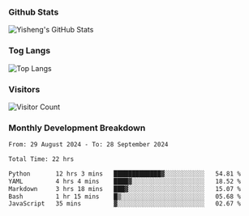 ### Github Stats
![Yisheng's GitHub Stats](https://github-readme-stats-9qabuvhk1-gongyisheng.vercel.app/api?username=gongyisheng&count_private=true&show_icons=true)
### Tog Langs
![Top Langs](https://github-readme-stats-9qabuvhk1-gongyisheng.vercel.app/api/top-langs/?username=gongyisheng&layout=compact)
### Visitors
![Visitor Count](https://profile-counter.glitch.me/gongyisheng/count.svg)
### Monthly Development Breakdown
<!--START_SECTION:waka-->

```txt
From: 29 August 2024 - To: 28 September 2024

Total Time: 22 hrs

Python       12 hrs 3 mins   █████████████▓░░░░░░░░░░░   54.81 %
YAML         4 hrs 4 mins    ████▓░░░░░░░░░░░░░░░░░░░░   18.52 %
Markdown     3 hrs 18 mins   ███▓░░░░░░░░░░░░░░░░░░░░░   15.07 %
Bash         1 hr 15 mins    █▒░░░░░░░░░░░░░░░░░░░░░░░   05.68 %
JavaScript   35 mins         ▓░░░░░░░░░░░░░░░░░░░░░░░░   02.67 %
```

<!--END_SECTION:waka-->
